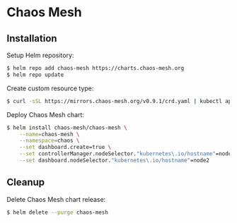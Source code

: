 # Chaos Mesh

## Installation

Setup Helm repository:

```bash
$ helm repo add chaos-mesh https://charts.chaos-mesh.org
$ helm repo update
```

Create custom resource type:

```bash
$ curl -sSL https://mirrors.chaos-mesh.org/v0.9.1/crd.yaml | kubectl apply -f -
```

Deploy Chaos Mesh chart:

```bash
$ helm install chaos-mesh/chaos-mesh \
    --name=chaos-mesh \
    --namespace=chaos \
    --set dashboard.create=true \
    --set controllerManager.nodeSelector."kubernetes\.io/hostname"=node2 \
    --set dashboard.nodeSelector."kubernetes\.io/hostname"=node2
```

## Cleanup

Delete Chaos Mesh chart release:

```bash
$ helm delete --purge chaos-mesh
```
